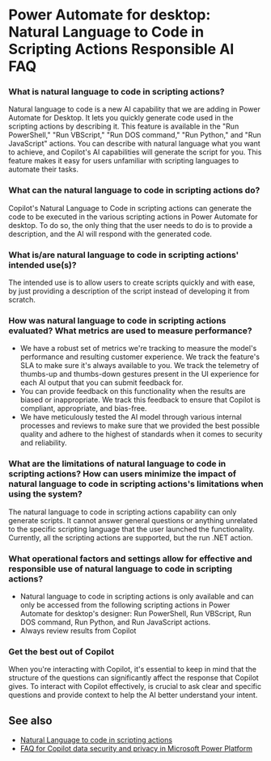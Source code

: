 # Power Automate for desktop: Natural Language to Code in Scripting Actions Responsible AI FAQ

### What is natural language to code in scripting actions?

Natural language to code is a new AI capability that we are adding in Power Automate for Desktop. It lets you quickly generate code used in the scripting actions by describing it. This feature is available in the "Run PowerShell," "Run VBScript," "Run DOS command," "Run Python," and "Run JavaScript" actions. You can describe with natural language what you want to achieve, and Copilot's AI capabilities will generate the script for you. This feature makes it easy for users unfamiliar with scripting languages to automate their tasks.

### What can the natural language to code in scripting actions do? 

Copilot's Natural Language to Code in scripting actions can generate the code to be executed in the various scripting actions in Power Automate for desktop. To do so, the only thing that the user needs to do is to provide a description, and the AI will respond with the generated code.

### What is/are natural language to code in scripting actions' intended use(s)?
The intended use is to allow users to create scripts quickly and with ease, by just providing a description of the script instead of developing it from scratch.

### How was natural language to code in scripting actions evaluated? What metrics are used to measure performance?

- We have a robust set of metrics we're tracking to measure the model's performance and resulting customer experience. We track the feature's SLA to make sure it's always available to you. We track the telemetry of thumbs-up and thumbs-down gestures present in the UI experience for each AI output that you can submit feedback for.
- You can provide feedback on this functionality when the results are biased or inappropriate. We track this feedback to ensure that Copilot is compliant, appropriate, and bias-free.
- We have meticulously tested the AI model through various internal processes and reviews to make sure that we provided the best possible quality and adhere to the highest of standards when it comes to security and reliability.

### What are the limitations of natural language to code in scripting actions? How can users minimize the impact of natural language to code in scripting actions's limitations when using the system?

The natural language to code in scripting actions capability can only generate scripts. It cannot answer general questions or anything unrelated to the specific scripting language that the user launched the functionality. Currently, all the scripting actions are supported, but the run .NET action.

### What operational factors and settings allow for effective and responsible use of natural language to code in scripting actions?

- Natural language to code in scripting actions is only available and can only be accessed from the following scripting actions in Power Automate for desktop's designer: Run PowerShell, Run VBScript, Run DOS command, Run Python, and Run JavaScript actions. 
- Always review results from Copilot

### Get the best out of Copilot

When you're interacting with Copilot, it's essential to keep in mind that the structure of the questions can significantly affect the response that Copilot gives. To interact with Copilot effectively, is crucial to ask clear and specific questions and provide context to help the AI better understand your intent.

## See also
- [Natural Language to code in scripting actions](./desktop-flows/actions-reference/scripting.md)
- [FAQ for Copilot data security and privacy in Microsoft Power Platform](/power-platform/faqs-copilot-data-security-privacy)

